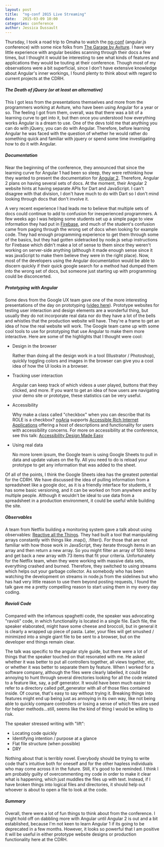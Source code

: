 ```yaml
---
layout: post
title:  "ng-conf 2015 Live Streaming"
date:   2015-03-09 10:00
categories: conference
author: Jessica Dussault
---
```


Thursday, I took a road trip to Omaha to watch the [ng-conf](http://www.ng-conf.org/) (angular.js conference) with some nice folks from [The Garage by Aviture](http://garagebyaviture.com/).  I have very little experience with angular besides scanning through their docs a few times, but I thought it would be interesting to see what kinds of features and applications they would be touting at their conference.  Though most of my observations were a bit superficial, since I don't have extensive knowledge about Angular's inner workings, I found plenty to think about with regard to current projects at the CDRH.

##### The Death of jQuery (or at least an alternative)
This I got less from the presentations themselves and more from the programmers working at Aviture, who have been using Angular for a year or so.  The feeling I got from them, overall, was that there was a bit of a learning curve to get into it, but then once you understood how everything works Angular is a dream to use.  One of the devs told me that anything you can do with jQuery, you can do with Angular.  Therefore, before learning Angular he was faced with the question of whether he would rather do something quick and familiar with jquery or spend some time investigating how to do it with Angular.

##### Documentation
Near the beginning of the conference, they announced that since the learning curve for Angular 1 had been so steep, they were rethinking how they wanted to present the documentation for [Angular 2](angular.io).  Therefore, Angular 2 plans on having several sets of docs.  At the moment, their Angular 2 website hints at having separate APIs for Dart and JavaScript.  I can't disagree with that division, I don't have much to do with Dart so I don't mind looking through docs that don't involve it.

A very recent experience I had leads me to believe that multiple sets of docs could continue to add to confusion for inexperienced programmers.  A few weeks ago I was helping some students set up a simple page to view information they had put in [Firebase](https://www.firebase.com/docs/), and much of the student's confusion came from paging through the wrong set of docs when looking for example code.  They had enough programming experience to get them through some of the basics, but they had gotten sidetracked by node.js setup instructions for Firebase which didn't make a lot of sense to them since they weren't working on server-side anything (although it made enough sense since it was javaScript to make them believe they were in the right place).  Now, most of the developers using the Angular documentation would be able to discern quickly if their quick google search for a method had dumped them into the wrong set of docs, but someone just starting up with programming could be disconcerted.

##### Prototyping with Angular
Some devs from the Google UX team gave one of the more interesting presentations of the day on prototyping ([video here](http://youtu.be/ufZpHuiyepg)).  Prototype websites for testing user interaction and design elements are a wonderful thing, but usually they do not incorporate real data nor do they have a lot of the bells and whistles that the production website will have.  They're a frame to get an idea of how the real website will work.  The Google team came up with some cool tools to use for prototyping that use Angular to make them more interactive.  Here are some of the highlights that I thought were cool:
- Design in the browser

  Rather than doing all the design work in a tool (Illustrator / Photoshop), quickly toggling colors and images in the browser can give you a cool idea of how the UI looks in a browser.
- Tracking user interaction

  Angular can keep track of which videos a user played, buttons that they clicked, and more.  If you want to get an idea of how users are navigating your demo site or prototype, these statistics can be very useful.
- Accessibility

  Why make a class called "checkbox" when you can describe that its ROLE is a checkbox?  [ngAria](https://docs.angularjs.org/api/ngAria) supports [Accessible Rich Internet Applications](http://www.w3.org/TR/wai-aria/) offering a host of descriptions and functionality for users with accessibility concerns.  For more on accessibility at the conference, see this talk: [Accessibility Design Made Easy](http://youtu.be/_2Pt6Xx94Bc)
- Using real data

  No more lorem ipsum, the Google team is using Google Sheets to pull in data and update values on the fly.  All you need to do is reload your prototype to get any information that was added to the sheet.

Of all of the points, I think the Google Sheets idea has the greatest potential for the CDRH.  We have discussed the idea of pulling information from a spreadsheet like a google doc, as it is a friendly interface for students, it has some basic versioning, and it can be worked on from anywhere and by multiple people.  Although it wouldn't be ideal to use data from a spreadsheet in a production environment, it could be useful while building the site.

##### Observables

A team from Netflix building a monitoring system gave a talk about using observables: [Reactive all the Things](https://www.youtube.com/watch?v=zbBVG8bOoXk&feature=youtu.be&t=2m48s).  They had built a tool that manipulating arrays constantly with things like .map(), .filter().  For those that are not familiar with how those work in JavaScript, they iterate through items in an array and then return a new array.  So you might filter an array of 100 items and get back a new array with 73 items that fit your criteria.  Unfortunately for the Netflix team, when they were working with massive data sets, everything crashed and burned.  Therefore, they switched to using streams which helps out your garbage collector.  As somebody who has been watching the development on streams in node.js from the sidelines but who has had very little reason to use them beyond posting requests, I found the talk gave me a pretty compelling reason to start using them in my every day coding.

##### Ravioli Code
Compared with the infamous spaghetti code, the speaker was advocating "ravioli" code, in which functionality is located in a single file.  Each file, the speaker elaborated, might have some cheese and broccoli, but in general it is clearly a wrapped up piece of pasta.  Later, your files will get smushed / minimized into a single giant file to be sent to a browser, but on the developer end things remain clear.

The talk was specific to the angular style guide, but there were a lot of things that the speaker touched on that resonated with me.  He asked whether it was better to put all controllers together, all views together, etc, or whether it was better to separate them by feature.  When I worked for a software company, although the files were clearly labelled, it could be annoying to hunt through several directories looking for all the code related to a feature like, say, a pdf generator.  It would have been much easier to refer to a directory called pdf_generator with all of those files contained inside.  Of course, that's easy to say without trying it.  Breaking things into features might end up being just as annoying in its own way, like not being able to quickly compare controllers or losing a sense of which files are used for helper methods...still, seems like the kind of thing I would be willing to risk.

The speaker stressed writing with "lift":
- Locating code quickly
- Identifying intention / purpose at a glance
- Flat file structure (when possible)
- DRY

Nothing about that is terribly novel.  Everybody should be trying to write code that's intuitive both for oneself and for the other hapless individuals who may come across it in the future.  Still, it's good to be reminded.  I think I am probably guilty of overcommenting my code in order to make it clear what is happening, which just muddles the files up with text.  Instead, if I have broken things into logical files and directories, it should help out whoever is about to open a file to look at the code.

##### Summary
Overall, there were a lot of fun things to think about from the conference.  I might hold off on dabbling more with Angular until Angular 2 is out and a bit established, because I'm not keen to learn Angular 1 if its going to be deprecated in a few months.  However, it looks so powerful that I am positive it will be useful in either prototype website designs or production functionality here at the CDRH.
